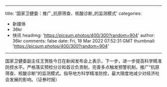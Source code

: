 
---
title: '国家卫健委：推广_抗原筛查、核酸诊断_的监测模式'
categories: 
 - 新媒体
 - 36kr
 - 快讯
headimg: 'https://picsum.photos/400/300?random=904'
author: 36kr
comments: false
date: Fri, 18 Mar 2022 07:52:31 GMT
thumbnail: 'https://picsum.photos/400/300?random=904'
---

<div>   
国家卫健委副主任王贺胜今日在新闻发布会上表示，下一步，进一步提高科学精准防控水平。严格落实预检分诊和首诊负责制，完善多点触发预警机制，推广“抗原筛查、核酸诊断”的监测模式。指导地方科学精准防控，最大限度地减少对经济社会发展的影响。（证券时报）  
</div>
            